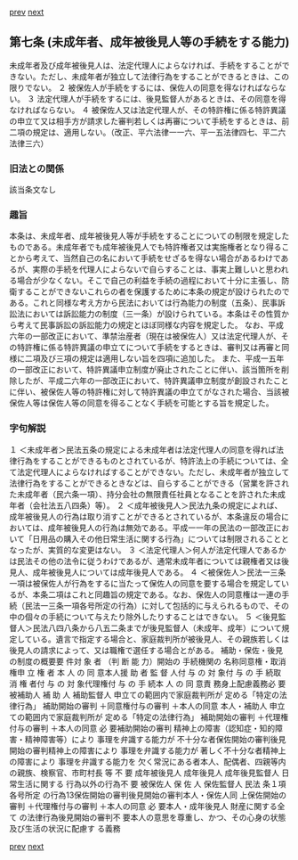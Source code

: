 [prev](/specific\markdowns\特許法\005_Mp-Ch_1-At_6.md)
[next](/specific\markdowns\特許法\007_Mp-Ch_1-At_8.md)
## 第七条 (未成年者、成年被後見人等の手続をする能力)
未成年者及び成年被後見人は、法定代理人によらなければ、手続をすることができない。ただし、未成年者が独立して法律行為をすることができるときは、この限りでない。
２ 被保佐人が手続をするには、保佐人の同意を得なければならない。
３ 法定代理人が手続をするには、後見監督人があるときは、その同意を得なければならない。
４ 被保佐人又は法定代理人が、その特許権に係る特許異議の申立て又は相手方が請求した審判若しくは再審について手続をするときは、前二項の規定は、適用しない。（改正、平六法律一一六、平一五法律四七、平二六法律三六）

### 旧法との関係
該当条文なし

### 趣旨
本条は、未成年者、成年被後見人等が手続をすることについての制限を規定したものである。未成年者でも成年被後見人でも特許権者又は実施権者となり得ることから考えて、当然自己の名において手続をせざるを得ない場合があるわけであるが、実際の手続を代理人によらないで自らすることは、事実上難しいと思われる場合が少なくない。そこで自己の利益を手続の過程において十分に主張し、防衛することができないこれらの者を保護するために本条の規定が設けられたのである。これと同様な考え方から民法においては行為能力の制度（五条）、民事訴訟法においては訴訟能力の制度（三一条）が設けられている。本条はその性質から考えて民事訴訟の訴訟能力の規定とほぼ同様な内容を規定した。
なお、平成六年の一部改正において、準禁治産者（現在は被保佐人）又は法定代理人が、その特許権に係る特許異議の申立てについて手続をするときは、審判又は再審と同様に二項及び三項の規定は適用しない旨を四項に追加した。
また、平成一五年の一部改正において、特許異議申立制度が廃止されたことに伴い、該当箇所を削除したが、平成二六年の一部改正において、特許異議申立制度が創設されたことに伴い、被保佐人等の特許権に対して特許異議の申立てがなされた場合、当該被保佐人等は保佐人等の同意を得ることなく手続を可能とする旨を規定した。

### 字句解説
１ ＜未成年者＞民法五条の規定による未成年者は法定代理人の同意を得れば法律行為をすることができるものとされているが、特許法上の手続については、全て法定代理人によらなければすることができない。ただし、未成年者が独立して法律行為をすることができるときなどは、自らすることができる（営業を許された未成年者（民六条一項）、持分会社の無限責任社員となることを許された未成年者（会社法五八四条）等）。
２ ＜成年被後見人＞民法九条の規定によれば、成年被後見人の行為は取り消すことができるとされているが、本条違反の場合においては、成年被後見人の行為は無効である。平成一一年の民法の一部改正において「日用品の購入その他日常生活に関する行為」については制限されることとなったが、実質的な変更はない。
３ ＜法定代理人＞何人が法定代理人であるかは民法その他の法令に従うわけであるが、通常未成年者については親権者又は後見人、成年被後見人については成年後見人である。
４ ＜被保佐人＞民法一三条一項は被保佐人が行為をするに当たって保佐人の同意を要する場合を規定しているが、本条二項はこれと同趣旨の規定である。なお、保佐人の同意権は一連の手続（民法一三条一項各号所定の行為）に対して包括的に与えられるもので、その中の個々の手続について与えたり除外したりすることはできない。
５ ＜後見監督人＞民法八四八条から八五二条までが後見監督人（未成年、成年）について規定している。遺言で指定する場合と、家庭裁判所が被後見人、その親族若しくは後見人の請求によって、又は職権で選任する場合とがある。
補助・保佐・後見の制度の概要要 件対 象 者
（判 断 能 力）開始の
手続機関の
名称同意権・取消権申 立 権 者
本 人 の 同 意本人援 助 者
監 督 人付 与 の 対 象付 与 の 手 続取 消 権 者付 与 の 対 象代理権付 与 の 手 続本 人 の 同 意責 務身上配慮義務必 要
被補助人
補 助 人
補助監督人
申立ての範囲内で家庭裁判所が
定める「特定の法律行為」
補助開始の審判
＋同意権付与の審判
＋本人の同意
本人・補助人
申立ての範囲内で家庭裁判所が
定める「特定の法律行為」
補助開始の審判
＋代理権付与の審判
＋本人の同意
必 要補助開始の審判
精神上の障害（認知症・知的障
害・精神障害等）により
事理を弁識する能力が
不十分な者保佐開始の審判後見開始の審判精神上の障害により
事理を弁識する能力が
著しく不十分な者精神上の障害により
事理を弁識する能力を
欠く常況にある者本人、配偶者、四親等内の親族、検察官、市町村長 等
不 要
成年被後見人
成年後見人
成年後見監督人
日常生活に関する
行為以外の行為不 要
被保佐人
保 佐 人
保佐監督人
民法 条１項各号所定
の行為13保佐開始の審判後見開始の審判本人・保佐人同 上保佐開始の審判
＋代理権付与の審判
＋本人の同意
必 要本人・成年後見人
財産に関する全て
の法律行為後見開始の審判不 要本人の意思を尊重し、かつ、その心身の状態及び生活の状況に配慮す
る義務

[prev](/specific\markdowns\特許法\005_Mp-Ch_1-At_6.md)
[next](/specific\markdowns\特許法\007_Mp-Ch_1-At_8.md)